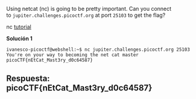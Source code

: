 
Using netcat (nc) is going to be pretty important. Can you connect to `jupiter.challenges.picoctf.org` at port `25103` to get the flag?

nc [tutorial](https://linux.die.net/man/1/nc)


**Solución 1**

```
ivanesco-picoctf@webshell:~$ nc jupiter.challenges.picoctf.org 25103
You're on your way to becoming the net cat master
picoCTF{nEtCat_Mast3ry_d0c64587}

```


## Respuesta: **picoCTF{nEtCat_Mast3ry_d0c64587}**